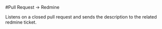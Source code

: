 #Pull Request → Redmine

Listens on a closed pull request and sends the description to the related redmine ticket.